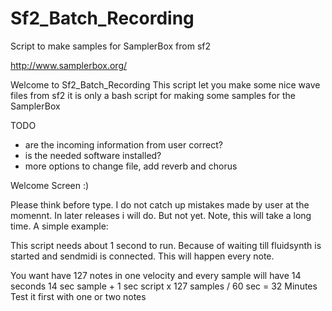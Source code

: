 # Sf2_Batch_Recording
Script to make samples for SamplerBox from sf2

http://www.samplerbox.org/

Welcome to Sf2_Batch_Recording 
This script let you make some nice wave files from sf2 
it is only a bash script for making some samples for the SamplerBox


TODO
- are the incoming information from user correct?
- is the needed software installed?
- more options to change file, add reverb and chorus


Welcome Screen :)

Please think before type. I do not catch up mistakes made by user at the momennt.
In later releases i will do. But not yet.
Note, this will take a long time. A simple example:
 
This script needs about 1 second to run. Because of waiting till fluidsynth is started
and sendmidi is connected. This will happen every note.

You want have 127 notes in one velocity and every sample will have 14 seconds
14 sec sample + 1 sec script x 127 samples / 60 sec = 32 Minutes
Test it first with one or two notes
